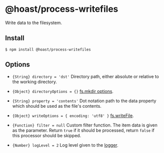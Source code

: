 # @hoast/process-writefiles

Write data to the filesystem.

## Install

```
$ npm install @hoast/process-writefiles
```

## Options

- `{String} directory = 'dst'` Directory path, either absolute or relative to the working directory.
- `{Object} directoryOptions = {}` [fs.mkdir options](https://nodejs.org/api/fs.html#fs_fs_mkdir_path_options_callback).
- `{String} property = 'contents'` Dot notation path to the data property which should be used as the file's contents.
- `{Object} writeOptions = { encoding: 'utf8' }` [fs.writeFile](https://nodejs.org/api/fs.html#fs_fs_writefile_file_data_options_callback).

- `{Function} filter = null` Custom filter function. The item data is given as the parameter. Return `true` if it should be processed, return `false` if this processor should be skipped.

- `{Number} logLevel = 2` Log level given to the [logger](https://github.com/hoast/hoast/tree/master/packages/utils#logger.js).
